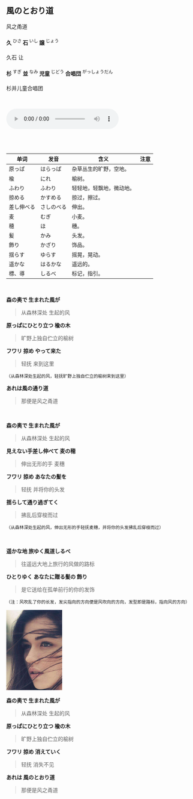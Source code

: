 ## 風のとおり道

风之甬道

#### 久 <sup style="font-weight:normal;">ひさ</sup> 石 <sup style="font-weight:normal;">いし</sup> 譲 <sup style="font-weight:normal;">じょう</sup>

久石 让

#### 杉 <sup style="font-weight:normal;">すぎ</sup> 並 <sup style="font-weight:normal;">なみ</sup> 児童 <sup style="font-weight:normal;">じどう</sup> 合唱団 <sup style="font-weight:normal;">がっしょうだん</sup>

杉并儿童合唱团

<br>

<audio id="audios" controls="" height="100" width="100%" preload="metadata" src="https://dlink.host/1drv/aHR0cHM6Ly8xZHJ2Lm1zL3UvcyFBbGd2Z3FscVY2Zm5pQWhjeENXUEwyelN5QWl2P2U9ZHpobHlB.mp3"></audio>

<br>

<br>

| 单词       | 发音       | 含义                     | 注意 |
| ---------- | ---------- | ------------------------ | ---- |
| 原っぱ     | はらっぱ   | 杂草丛生的旷野，空地。   |      |
| 楡         | にれ       | 榆树。                   |      |
| ふわり     | ふわり     | 轻轻地，轻飘地，微动地。 |      |
| 掠める     | かすめる   | 掠过，擦过。             |      |
| 差し伸べる | さしのべる | 伸出。                   |      |
| 麦         | むぎ       | 小麦。                   |      |
| 穂         | ほ         | 穗。                     |      |
| 髪         | かみ       | 头发。                   |      |
| 飾り       | かざり     | 饰品。                   |      |
| 揺らす     | ゆらす     | 摇晃，晃动。             |      |
| 遥かな     | はるかな   | 遥远的。                 |      |
| 標、導     | しるべ     | 标记，指引。             |      |

<br>

**森の奥で 生まれた風が**

>从森林深处 生起的风

**原っぱにひとり立つ 楡の木**

> 旷野上独自伫立的榆树

**フワリ 掠め やって来た**

>轻抚 来到这里

<small>（从森林深处生起的风，轻抚旷野上独自伫立的榆树来到这里）</small>

**あれは風の通り道**

>那便是风之甬道

<br>

**森の奥で 生まれた風が**

>从森林深处 生起的风

**見えない手差し伸べて 麦の穂**

>伸出无形的手 麦穗

**フワリ 掠め あなたの髪を**

>轻抚 并将你的头发

**揺らして通り過ぎてく**

>拂乱后穿梭而过

<small>（从森林深处生起的风，伸出无形的手轻抚麦穗，并将你的头发拂乱后穿梭而过）</small>

<br>

**遥かな地 旅ゆく風道しるべ**

>往遥远大地上旅行的风做的路标

**ひとりゆく あなたに贈る髪の 飾り**

>是它送给在孤单前行的你的发饰

<small>（注：风吹乱了你的长发，发尖指向的方向便是风吹向的方向，发型即是路标，指向风的方向）</small>

<img src="img/久石譲 - 風のとおり道1.jpg" style="zoom:30%;" /> 

<br>

**森の奥で 生まれた風が**

>从森林深处 生起的风

**原っぱにひとり立つ 楡の木**

>旷野上独自伫立的榆树

**フワリ 掠め 消えていく**

>轻抚 消失不见

**あれは 風のとおり道**

>那便是风之甬道

